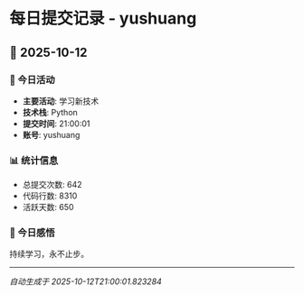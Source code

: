 # 每日提交记录 - yushuang

## 📅 2025-10-12

### 🎯 今日活动
- **主要活动**: 学习新技术
- **技术栈**: Python
- **提交时间**: 21:00:01
- **账号**: yushuang

### 📊 统计信息
- 总提交次数: 642
- 代码行数: 8310
- 活跃天数: 650

### 💭 今日感悟
持续学习，永不止步。

---
*自动生成于 2025-10-12T21:00:01.823284*
